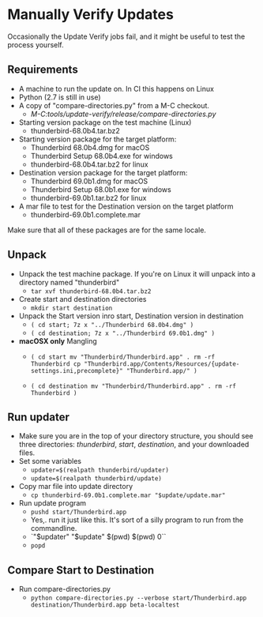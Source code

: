 Manually Verify Updates
=======================

Occasionally the Update Verify jobs fail, and it might be useful to test the process yourself.

## Requirements

* A machine to run the update on. In CI this happens on Linux
* Python (2.7 is still in use)
* A copy of "compare-directories.py" from a M-C checkout.
	* *M-C:tools/update-verify/release/compare-directories.py*
* Starting version package on the test machine (Linux)
	* thunderbird-68.0b4.tar.bz2
* Starting version package for the target platform:
	* Thunderbird 68.0b4.dmg for macOS
	* Thunderbird Setup 68.0b4.exe for windows
	* thunderbird-68.0b4.tar.bz2 for linux
* Destination version package for the target platform:
	* Thunderbird 69.0b1.dmg for macOS
	* Thunderbird Setup 68.0b1.exe for windows
	* thunderbird-69.0b1.tar.bz2 for linux
* A mar file to test for the Destination version on the target platform
	*  thunderbird-69.0b1.complete.mar

Make sure that all of these packages are for the same locale.

## Unpack

* Unpack the test machine package. If you're on Linux it will unpack into a directory named "thunderbird"
	* `tar xvf thunderbird-68.0b4.tar.bz2`
* Create start and destination directories
	* `mkdir start destination`
* Unpack the Start version inro start, Destination version in destination
	* `( cd start; 7z x "../Thunderbird 68.0b4.dmg" )`
	* `( cd destination; 7z x "../Thunderbird 69.0b1.dmg" )`
* **macOSX only** Mangling
	* `( cd start
		mv "Thunderbird/Thunderbird.app" .
		rm -rf Thunderbird
		cp "Thunderbird.app/Contents/Resources/{update-settings.ini,precomplete}" "Thunderbird.app/" )`

	* `( cd destination
		mv "Thunderbird/Thunderbird.app" .
		rm -rf Thunderbird )`


## Run updater

* Make sure you are in the top of your directory structure, you should see three directories: *thunderbird*, *start*, *destination*, and your downloaded files.
* Set some variables
	* `updater=$(realpath thunderbird/updater)`
	* `update=$(realpath thunderbird/update)`
* Copy mar file into update directory
	* `cp thunderbird-69.0b1.complete.mar "$update/update.mar"`
* Run update program
	* `pushd start/Thunderbird.app`
	* Yes,. run it just like this. It's sort of a silly program to run from the commandline.
	* `"$updater" "$update" $(pwd) $(pwd) 0``
	* `popd`

## Compare Start to Destination

* Run compare-directories.py
	* `python compare-directories.py --verbose start/Thunderbird.app destination/Thunderbird.app beta-localtest`